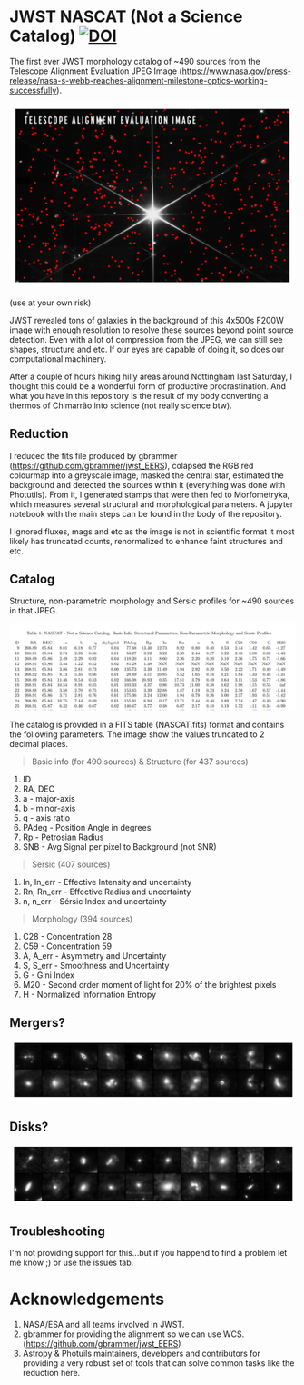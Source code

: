 # JWST NASCAT (Not a Science Catalog) [![DOI](https://zenodo.org/badge/473241113.svg)](https://zenodo.org/badge/latestdoi/473241113)

The first ever JWST morphology catalog of ~490 sources from the Telescope Alignment Evaluation JPEG Image (https://www.nasa.gov/press-release/nasa-s-webb-reaches-alignment-milestone-optics-working-successfully). 

![alt text](sources.png "sources.png")

(use at your own risk)

JWST revealed tons of galaxies in the background of this 4x500s F200W image with enough resolution to resolve these sources beyond point source detection. Even with a lot of compression from the JPEG, we can still see shapes, structure and etc. If our eyes are capable of doing it, so does our computational machinery. 

After a couple of hours hiking hilly areas around Nottingham last Saturday, I thought this could be a wonderful form of productive procrastination. And what you have in this repository is the result of my body converting a thermos of Chimarrão into science (not really science btw).

## Reduction

I reduced the fits file produced by gbrammer (https://github.com/gbrammer/jwst_EERS), colapsed the RGB red colourmap into a greyscale image, masked the central star, estimated the background and detected the sources within it (everything was done with Photutils). From it, I generated stamps that were then fed to Morfometryka, which measures several structural and morphological parameters. A jupyter notebook with the main steps can be found in the body of the repository.

I ignored fluxes, mags and etc as the image is not in scientific format it most likely has truncated counts, renormalized to enhance faint structures and etc. 

## Catalog
Structure, non-parametric morphology and Sérsic profiles for ~490 sources in that JPEG.

![alt text](NASCAT.png "NASCAT.png")

The catalog is provided in a FITS table (NASCAT.fits) format and contains the following parameters. The image show the values truncated to 2 decimal places.


> Basic info (for 490 sources) & Structure (for 437 sources)
  1. ID
  2. RA, DEC
  3. a - major-axis
  4. b - minor-axis
  5. q - axis ratio
  6. PAdeg - Position Angle in degrees
  7. Rp - Petrosian Radius
  8. SNB - Avg Signal per pixel to Background (not SNR)
> Sersic (407 sources)
  1. In, In_err - Effective Intensity and uncertainty
  2. Rn, Rn_err - Effective Radius and uncertainty
  3. n, n_err - Sérsic Index and uncertainty
> Morphology (394 sources)
  1. C28 - Concentration 28
  2. C59 - Concentration 59
  3. A, A_err - Asymmetry and Uncertainty
  4. S, S_err - Smoothness and Uncertainty
  5. G - Gini Index
  6. M20 - Second order moment of light for 20% of the brightest pixels
  7. H - Normalized Information Entropy

## Mergers?
![alt text](mergers.png "mergers.png")

## Disks?
![alt text](disks.png "disks.png")

## Troubleshooting

I'm not providing support for this...but if you happend to find a problem let me know ;) or use the issues tab.

# Acknowledgements
1. NASA/ESA and all teams involved in JWST.
2. gbrammer for providing the alignment so we can use WCS. (https://github.com/gbrammer/jwst_EERS)
2. Astropy & Photuils maintainers, developers and contributors for providing a very robust set of tools that can solve common tasks like the reduction here. 

